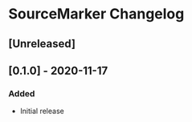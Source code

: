 <!-- Keep a Changelog guide -> https://keepachangelog.com -->

# SourceMarker Changelog

## [Unreleased]

## [0.1.0] - 2020-11-17
### Added
- Initial release
